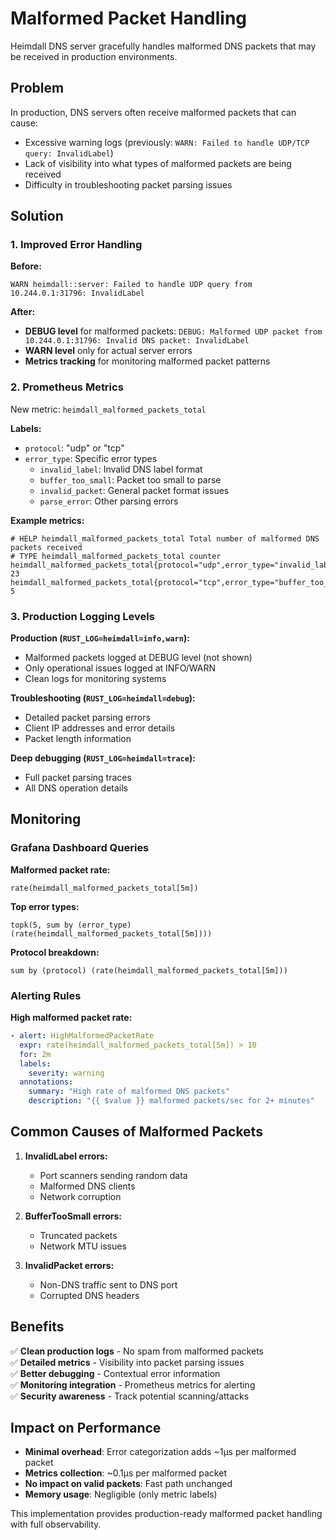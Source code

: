 # Malformed Packet Handling

Heimdall DNS server gracefully handles malformed DNS packets that may be received in production environments.

## Problem

In production, DNS servers often receive malformed packets that can cause:
- Excessive warning logs (previously: `WARN: Failed to handle UDP/TCP query: InvalidLabel`)
- Lack of visibility into what types of malformed packets are being received
- Difficulty in troubleshooting packet parsing issues

## Solution

### 1. Improved Error Handling

**Before:**
```
WARN heimdall::server: Failed to handle UDP query from 10.244.0.1:31796: InvalidLabel
```

**After:**
- **DEBUG level** for malformed packets: `DEBUG: Malformed UDP packet from 10.244.0.1:31796: Invalid DNS packet: InvalidLabel`
- **WARN level** only for actual server errors
- **Metrics tracking** for monitoring malformed packet patterns

### 2. Prometheus Metrics

New metric: `heimdall_malformed_packets_total`

**Labels:**
- `protocol`: "udp" or "tcp"
- `error_type`: Specific error types
  - `invalid_label`: Invalid DNS label format
  - `buffer_too_small`: Packet too small to parse
  - `invalid_packet`: General packet format issues
  - `parse_error`: Other parsing errors

**Example metrics:**
```
# HELP heimdall_malformed_packets_total Total number of malformed DNS packets received
# TYPE heimdall_malformed_packets_total counter
heimdall_malformed_packets_total{protocol="udp",error_type="invalid_label"} 23
heimdall_malformed_packets_total{protocol="tcp",error_type="buffer_too_small"} 5
```

### 3. Production Logging Levels

**Production (`RUST_LOG=heimdall=info,warn`):**
- Malformed packets logged at DEBUG level (not shown)
- Only operational issues logged at INFO/WARN
- Clean logs for monitoring systems

**Troubleshooting (`RUST_LOG=heimdall=debug`):**
- Detailed packet parsing errors
- Client IP addresses and error details
- Packet length information

**Deep debugging (`RUST_LOG=heimdall=trace`):**
- Full packet parsing traces
- All DNS operation details

## Monitoring

### Grafana Dashboard Queries

**Malformed packet rate:**
```promql
rate(heimdall_malformed_packets_total[5m])
```

**Top error types:**
```promql
topk(5, sum by (error_type) (rate(heimdall_malformed_packets_total[5m])))
```

**Protocol breakdown:**
```promql
sum by (protocol) (rate(heimdall_malformed_packets_total[5m]))
```

### Alerting Rules

**High malformed packet rate:**
```yaml
- alert: HighMalformedPacketRate
  expr: rate(heimdall_malformed_packets_total[5m]) > 10
  for: 2m
  labels:
    severity: warning
  annotations:
    summary: "High rate of malformed DNS packets"
    description: "{{ $value }} malformed packets/sec for 2+ minutes"
```

## Common Causes of Malformed Packets

1. **InvalidLabel errors:**
   - Port scanners sending random data
   - Malformed DNS clients
   - Network corruption

2. **BufferTooSmall errors:**
   - Truncated packets
   - Network MTU issues

3. **InvalidPacket errors:**
   - Non-DNS traffic sent to DNS port
   - Corrupted DNS headers

## Benefits

✅ **Clean production logs** - No spam from malformed packets  
✅ **Detailed metrics** - Visibility into packet parsing issues  
✅ **Better debugging** - Contextual error information  
✅ **Monitoring integration** - Prometheus metrics for alerting  
✅ **Security awareness** - Track potential scanning/attacks  

## Impact on Performance

- **Minimal overhead**: Error categorization adds ~1µs per malformed packet
- **Metrics collection**: ~0.1µs per malformed packet  
- **No impact on valid packets**: Fast path unchanged
- **Memory usage**: Negligible (only metric labels)

This implementation provides production-ready malformed packet handling with full observability.